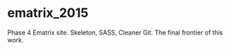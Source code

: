 ematrix_2015
============

Phase 4 Ematrix site. Skeleton, SASS, Cleaner Git. The final frontier of this work.
